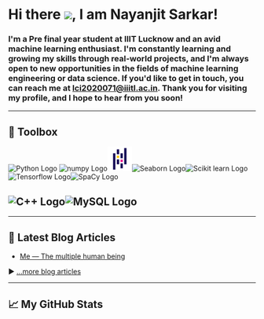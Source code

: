 
# Hi there <img src="https://raw.githubusercontent.com/MartinHeinz/MartinHeinz/master/wave.gif" width="30px">, I am Nayanjit Sarkar!

### I'm a Pre final year student at IIIT Lucknow and an avid machine learning enthusiast. I'm constantly learning and growing my skills through real-world projects, and I'm always open to new opportunities in the fields of machine learning engineering or data science. If you'd like to get in touch, you can reach me at lci2020071@iiitl.ac.in. Thank you for visiting my profile, and I hope to hear from you soon!

---
## 🧰 Toolbox

<img src="https://cdn.worldvectorlogo.com/logos/python-5.svg" alt="Python Logo" width="50" height="50"/> <img src="https://cdn.worldvectorlogo.com/logos/numpy-1.svg" alt="numpy Logo" width="50" height="50"/><img src="https://raw.githubusercontent.com/devicons/devicon/1119b9f84c0290e0f0b38982099a2bd027a48bf1/icons/pandas/pandas-original.svg" alt="pandas Logo" width="50" height="50"/><img src="https://seeklogo.com/images/S/seaborn-logo-244EB2DEC5-seeklogo.com.png" alt="Seaborn Logo" width="50" height="50"/><img src="https://upload.wikimedia.org/wikipedia/commons/0/05/Scikit_learn_logo_small.svg" alt="Scikit learn Logo" width="50" height="50"/><img src="https://upload.wikimedia.org/wikipedia/commons/thumb/2/2d/Tensorflow_logo.svg/173px-Tensorflow_logo.svg.png?20170429160244" alt="Tensorflow Logo" width="50" height="50"/><img src="https://upload.wikimedia.org/wikipedia/commons/thumb/8/88/SpaCy_logo.svg/768px-SpaCy_logo.svg.png?20161218210724" alt="SpaCy Logo" width="50" height="50"/>

<img src="https://cdn.worldvectorlogo.com/logos/c.svg" alt="C++ Logo" width="50" height="50"/><img src="https://cdn.worldvectorlogo.com/logos/mysql-6.svg" alt="MySQL Logo" width="50" height="50"/>
---

---

## 📘 Latest Blog Articles

<!-- BLOG-POST-LIST:START -->
<!-- BLOG-POST-LIST:END -->
- [Me — The multiple human being](https://medium.com/@nayan.j/me-the-multiple-human-being-da4bdb2e878)

▶ [...more blog articles](https://medium.com/@nayan.j)

---

## &#x1f4c8; My GitHub Stats

<!-- [![Top Langs](https://github-readme-stats.vercel.app/api/top-langs/?username=<your_GitHub_username>&hide=java,html,css&theme=radical)](https://github.com/anuraghazra/github-readme-stats)

[![Catalin's GitHub stats](https://github-readme-stats.vercel.app/api?username=<your_GitHub_username>&theme=radical)](https://github.com/anuraghazra/github-readme-stats) -->






<!---
Nayanjit-Sarkar/Nayanjit-Sarkar is a ✨ special ✨ repository because its `README.md` (this file) appears on your GitHub profile.
You can click the Preview link to take a look at your changes.
--->
